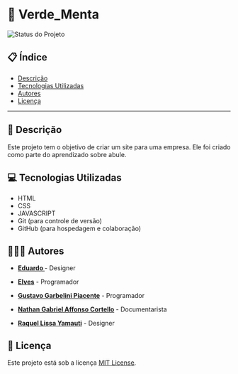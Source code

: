 # 🚀 Verde_Menta

![Status do Projeto](https://img.shields.io/badge/Status-Em%20Desenvolvimento-green)
## 📋 Índice
* [Descrição](#-descrição)
* [Tecnologias Utilizadas](#-tecnologias-utilizadas)
* [Autores](#-autores)
* [Licença](#-licença)

---

## 📄 Descrição
Este projeto tem o objetivo de criar um site para uma empresa. Ele foi criado como parte do aprendizado sobre abule.

## 💻 Tecnologias Utilizadas
* HTML
* CSS
* JAVASCRIPT
* Git (para controle de versão)
* GitHub (para hospedagem e colaboração)

## 🧑‍🤝‍🧑 Autores
* **[Eduardo ](https://github.com/Eduardo-141)** - Designer

* **[Elves](https://github.com/seuperfil)** - Programador

* **[Gustavo Garbelini Piacente](https://https://github.com/Ghostxp-777)** - Programador

* **[Nathan Gabriel Affonso Cortello](https://github.com/Nathan-Affonso)** - Documentarista

* **[Raquel Lissa Yamauti](https://github.com/YariProPlayer)** - Designer

## 📝 Licença
Este projeto está sob a licença [MIT License](https://opensource.org/licenses/MIT).